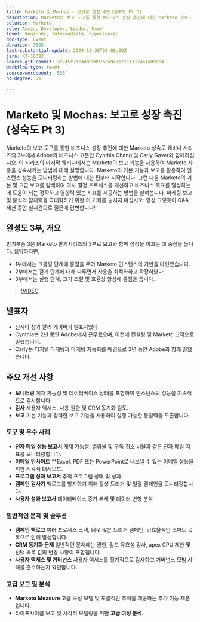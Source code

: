 ```yaml
---
title: Marketo 및 Mochas - 보고로 성장 주도(성숙도 Pt 3)
description: Marketo의 보고 도구를 통한 비즈니스 성장 추진에 대한 Marketo 성숙도 웨비나 시리즈의 3부에서 Adobe의 비즈니스 고문인 Cynthia Chang 및 Carly Gaver와 함께하십시오. 이 시리즈의 마지막 웨비나에서는 Marketo의 보고 기능을 사용하여 Marketo 사용을 성숙시키는 방법에 대해 설명합니다. Marketo의 기본 기능과 보고를 활용하여 인스턴스 성능을 모니터링하는 방법에 대한 팁부터 시작합니다. 그런 다음 Marketo의 기본 및 고급 보고를 탐색하여 의사 결정 프로세스를 개선하고 비즈니스 목표를 달성하는 데 도움이 되는 정확하고 영향력 있는 지표를 제공하는 방법을 살펴봅니다. 마케팅 보고 및 분석의 잠재력을 극대화하기 위한 이 기회를 놓치지 마십시오. 항상 그렇듯이 Q&A 세션 동안 실시간으로 질문에 답변합니다!
solution: Marketo
role: Admin, Developer, Leader, User
level: Beginner, Intermediate, Experienced
doc-type: Event
duration: 3505
last-substantial-update: 2024-10-30T00:00:00Z
jira: KT-16392
source-git-commit: 3f245f71cd4db5097b5a9e712114112451d899e4
workflow-type: tm+mt
source-wordcount: '536'
ht-degree: 0%

---
```



# Marketo 및 Mochas: 보고로 성장 촉진(성숙도 Pt 3)

Marketo의 보고 도구를 통한 비즈니스 성장 추진에 대한 Marketo 성숙도 웨비나 시리즈의 3부에서 Adobe의 비즈니스 고문인 Cynthia Chang 및 Carly Gaver와 함께하십시오. 이 시리즈의 마지막 웨비나에서는 Marketo의 보고 기능을 사용하여 Marketo 사용을 성숙시키는 방법에 대해 설명합니다. Marketo의 기본 기능과 보고를 활용하여 인스턴스 성능을 모니터링하는 방법에 대한 팁부터 시작합니다. 그런 다음 Marketo의 기본 및 고급 보고를 탐색하여 의사 결정 프로세스를 개선하고 비즈니스 목표를 달성하는 데 도움이 되는 정확하고 영향력 있는 지표를 제공하는 방법을 살펴봅니다. 마케팅 보고 및 분석의 잠재력을 극대화하기 위한 이 기회를 놓치지 마십시오. 항상 그렇듯이 Q&amp;A 세션 동안 실시간으로 질문에 답변합니다!

## 완성도 3부, 개요

만기부품 3은 Marketo 만기시리즈의 3부로 보고와 함께 성장을 이끄는 데 중점을 둡니다. 요약하자면,

* 1부에서는 크롤링 단계에 중점을 두어 Marketo 인스턴스의 기반을 마련했습니다.
* 2부에서는 걷기 단계에 대해 다루면서 사용을 최적화하고 확장하였다.
* 3부에서는 실행 단계, 크기 조절 및 효율성 향상에 중점을 둡니다.

>[!VIDEO](https://video.tv.adobe.com/v/3435407/?learn=on)

## 발표자

* 신시아 창과 칼리 게이버가 발표자였다.
* Cynthia는 2년 동안 Adobe에서 근무했으며, 이전에 컨설팅 및 Marketo 고객으로 일했습니다.
* Carly는 디지털 마케팅과 마케팅 자동화를 배경으로 3년 동안 Adobe과 함께 일했습니다.

## 주요 개선 사항

* **모니터링** 게재 가능성 및 데이터베이스 상태를 포함하여 인스턴스의 성능을 지속적으로 감시합니다.
* **감사** 사용자 액세스, 사용 권한 및 CRM 동기화 검토.
* **보고** 기본 기능과 강력한 보고 기능을 사용하여 실행 가능한 통찰력을 도출합니다.

### 도구 및 우수 사례

* **전자 메일 성능 보고서** 게재 가능성, 열람율 및 구독 취소 비율과 같은 전자 메일 지표를 모니터링합니다.
* **이메일 인사이트** **Excel, PDF 또는 PowerPoint로 내보낼 수 있는 이메일 성능을 위한 시각적 대시보드.
* **프로그램 성과 보고서** 추적 프로그램 상태 및 성과.
* **캠페인 검사기** 백로그를 방지하기 위해 활성 트리거 및 일괄 캠페인을 모니터링합니다.
* **사용자 성과 보고서** 데이터베이스 증가 추세 및 데이터 변형 분석

### 일반적인 문제 및 솔루션

* **캠페인 백로그** 여러 프로세스 스택, 너무 많은 트리거 캠페인, 비효율적인 스마트 목록으로 인해 발생합니다.
* **CRM 동기화 문제** 일반적인 문제에는 권한, 필드 유효성 검사, apex CPU 제한 및 선택 목록 값의 변경 사항이 포함됩니다.
* **사용자 액세스 및 거버넌스** 사용자 액세스를 정기적으로 감사하고 거버넌스 모범 사례를 준수하는지 확인합니다.

### 고급 보고 및 분석

* **Marketo Measure** 고급 속성 모델 및 포괄적인 추적을 제공하는 추가 기능 제품입니다.
* 라이프사이클 보고 및 시각적 모델링을 위한 **고급 여정 분석**.